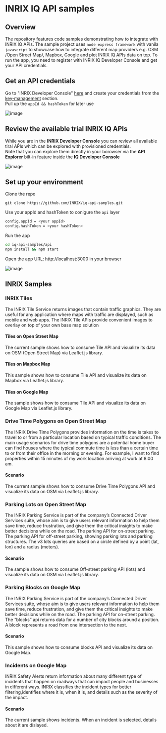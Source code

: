 # INRIX IQ API samples

## Overview

The repository features code samples demonstrating how to integrate with INRIX IQ APIs. The sample project uses `node express framework` with vanila `javascript` to showcase how to integrate different map providers e.g. OSM /Open Street Map/, Mapbox, Google and plot INRIX IQ APIs data on top. To run the app, you need to register with INRIX IQ Developer Console and get your API credentials.

## Get an API credentials

Go to "INRIX Developer Console" [here](https://iq.inrix.com/developer/) and create your credentials from the [key-management](https://iq.inrix.com/developer/key-management) section.  
Pull up the `appId && hashToken` for later use

![image](https://user-images.githubusercontent.com/1092422/124621192-be044e00-de82-11eb-9c69-25def6e7fc17.png)

## Review the available trial INRIX IQ APIs

While you are in the **INRIX Developer Console** you can review all available tiral APIs which can be explored with provisioned credentials.  
Note that you can explore them directly in your borowser via the **API Explorer** bilt-in feature inside the **IQ Developer Console**

![image](https://user-images.githubusercontent.com/1092422/124624795-e3df2200-de85-11eb-8ff6-f6a7b7adc28e.png)

## Set up your environment

Clone the repo

```
git clone https://github.com/INRIX/iq-api-samples.git

```

Use your appId and hashToken to conigure the `api` layer

```sh
config.appId = <your appId>
config.hashToken = <your hashToken>

```

Run the app

```sh
cd iq-api-samples/api
npm install && npm start

```

Open the app URL: http://localhost:3000 in your browser

![image](https://user-images.githubusercontent.com/1092422/124622097-7cc06e00-de83-11eb-9092-686b74253e3d.png)

## INRIX Samples

### INRIX Tiles

The INRIX Tile Service returns images that contain traffic graphics.
They are useful for any application where maps with traffic are displayed, such as mobile and web apps.
The INRIX Tile APIs provide convenient images to overlay on top of your own base map solution

#### Tiles on Open Street Map

The current sample shows how to consume Tile API and visualize its data on OSM (Open Street Map) via Leaflet.js library.

#### Tiles on Mapbox Map

This sample shows how to consume Tile API and visualize its data on Mapbox via Leaflet.js library.

#### Tiles on Google Map

The sample shows how to consume Tile API and visualize its data on Google Map via Leaflet.js library.

### Drive Time Polygons on Open Street Map

The INRIX Drive Time Polygons provides information on the time is takes to travel to or from a particular location based on
typical traffic conditions. The main usage scenarios for drive time polygons are a potential home buyer can find houses where the
typical commute time is less than a certain time to or from their office in the morning or evening.
For example, I want to find properties within 15 minutes of my work location arriving at work at 8:00 am.

#### Scenario

The current sample shows how to consume Drive Time Polygons API and visualize its data on OSM via Leaflet.js library.

### Parking Lots on Open Street Map

The INRIX Parking Service is part of the company’s Connected Driver Services suite, whose aim is to give users relevant information
to help them save time, reduce frustration, and give them the critical insights to make better decisions while on the road.
The parking API for on-street parking. The parking API for off-street parking, showing parking lots and parking structures.
The v3 lots queries are based on a circle defined by a point (lat, lon) and a radius (meters).

#### Scenario

The sample shows how to consume Off-street parking API (lots) and visualize its data on OSM via Leaflet.js library.

### Parking Blocks on Google Map

The INRIX Parking Service is part of the company’s Connected Driver Services suite, whose aim is to give users relevant information to
help them save time, reduce frustration, and give them the critical insights to make better decisions while on the road.
The parking API for on-street parking. The “blocks” api returns data for a number of city blocks around a position.
A block represents a road from one intersection to the next.

#### Scenario

This sample shows how to consume blocks API and visualize its data on Google Map.

### Incidents on Google Map

INRIX Safety Alerts return information about many different type of incidents that happen on roadways that can impact people and
businesses in different ways. INRIX classifies the incident types for better filtering,identifies where it is, when it is, and
details such as the severity of the impact.

#### Scenario

The current sample shows incidents. When an incident is selected, details about it are dislayed.
